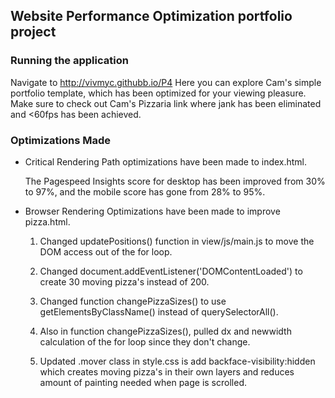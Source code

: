 ## Website Performance Optimization portfolio project

### Running the application

Navigate to http://vivmyc.githubb.io/P4
Here you can explore Cam's simple portfolio template,
which has been optimized for your viewing pleasure.
Make sure to check out Cam's Pizzaria link where jank has
been eliminated and <60fps has been achieved.

### Optimizations Made

- Critical Rendering Path optimizations have been made to index.html.

  The Pagespeed Insights score for desktop has been improved
  from 30% to 97%, and the mobile score has gone from 28% to 95%.

- Browser Rendering Optimizations have been made to improve pizza.html.

  1. Changed updatePositions() function in view/js/main.js to move the
  DOM access out of the for loop.

  2. Changed document.addEventListener('DOMContentLoaded') to create 30
  moving pizza's instead of 200.

  3. Changed function changePizzaSizes() to use getElementsByClassName()
  instead of querySelectorAll().

  4. Also in function changePizzaSizes(), pulled dx and newwidth calculation
  of the for loop since they don't change.

  5. Updated .mover class in style.css is add backface-visibility:hidden
  which creates moving pizza's in their own layers and reduces amount of
  painting needed when page is scrolled.






